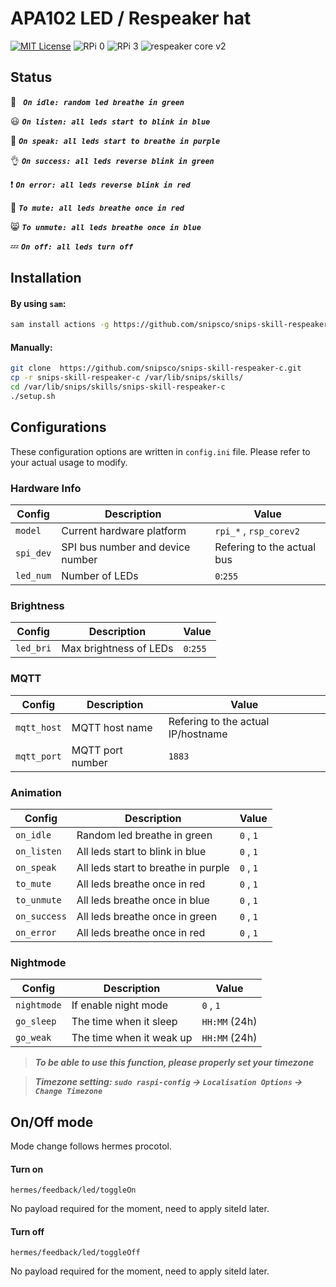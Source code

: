 # APA102 LED / Respeaker hat

[![MIT License](https://img.shields.io/badge/license-MIT-blue.svg)](https://raw.githubusercontent.com/snipsco/snips-skill-owm/master/LICENSE.txt)
![RPi 0](https://img.shields.io/badge/RPi%200-success-brightgreen.svg)
![RPi 3](https://img.shields.io/badge/RPi%203-success-brightgreen.svg)
![respeaker core v2](https://img.shields.io/badge/respeaker%20core%20v2-success-brightgreen.svg)

## Status

:rocket: ***``` On idle: random led breathe in green```***

:smiley: ***```On listen: all leds start to blink in blue```***

:loudspeaker: ***```On speak: all leds start to breathe in purple```***

:ok_hand: ***```On success: all leds reverse blink in green```***

:exclamation: ***```On error: all leds reverse blink in red```***

:speak_no_evil: ***```To mute: all leds breathe once in red```***

:smile_cat: ***```To unmute: all leds breathe once in blue```***

:zzz: ***```On off: all leds turn off```***

## Installation

#### By using `sam`:

```bash
sam install actions -g https://github.com/snipsco/snips-skill-respeaker-c.git
```

#### Manually:

```bash
git clone  https://github.com/snipsco/snips-skill-respeaker-c.git
cp -r snips-skill-respeaker-c /var/lib/snips/skills/
cd /var/lib/snips/skills/snips-skill-respeaker-c
./setup.sh
```

## Configurations

These configuration options are written in `config.ini` file. Please refer to your actual usage to modify.

### Hardware Info

| Config | Description | Value |
| ------ | --- | --- |
| `model` | Current hardware platform | `rpi_*` , `rsp_corev2` |
| `spi_dev` | SPI bus number and device number | Refering to the actual bus | 
| `led_num` | Number of LEDs | `0`:`255` |

### Brightness

| Config | Description | Value |
| ------ | --- | --- |
| `led_bri` | Max brightness of LEDs | `0`:`255` |

### MQTT

| Config | Description | Value |
| ------ | --- | --- |
| `mqtt_host` | MQTT host name | Refering to the actual IP/hostname |
| `mqtt_port` | MQTT port number | `1883` |

### Animation 

| Config | Description | Value |
| ------ | --- | --- |
| `on_idle` | Random led breathe in green | `0` , `1` |
| `on_listen` | All leds start to blink in blue | `0` , `1` |
| `on_speak` | All leds start to breathe in purple | `0` , `1` |
| `to_mute` | All leds breathe once in red | `0` , `1` |
| `to_unmute` | All leds breathe once in blue | `0` , `1` |
| `on_success` | All leds breathe once in green | `0` , `1` |
| `on_error` | All leds breathe once in red | `0` , `1` |

### Nightmode

| Config | Description | Value |
| --- | --- | --- |
| `nightmode` | If enable night mode | `0` , `1` |
| `go_sleep` | The time when it sleep | `HH:MM` (24h) | 
| `go_weak` | The time when it weak up | `HH:MM` (24h) | 

> ***To be able to use this function, please properly set your timezone***

> ***Timezone setting: `sudo raspi-config` -> `Localisation Options` -> `Change Timezone`***

## On/Off mode

Mode change follows hermes procotol.

#### Turn on
```
hermes/feedback/led/toggleOn
```
No payload required for the moment, need to apply siteId later. 

#### Turn off
```
hermes/feedback/led/toggleOff
```
No payload required for the moment, need to apply siteId later. 
